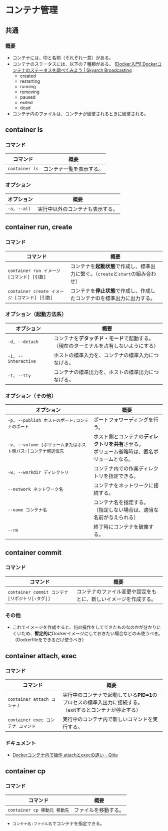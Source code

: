 # コンテナ管理

## 共通

### 概要

- コンテナには、IDと名前（それぞれ一意）がある。
- コンテナのステータスには、以下の７種類がある。
  [[Docker入門] Dockerコンテナのステータスを調べてみよう | Skyarch Broadcasting](https://www.skyarch.net/blog/?p=16702)
  - created
  - restarting
  - running
  - removing
  - paused
  - exited
  - dead
- コンテナ内のファイルは、コンテナが破棄されるときに破棄される。

## container ls

### コマンド

| コマンド       | 概要                     |
| -------------- | ------------------------ |
| `container ls` | コンテナ一覧を表示する。 |

### オプション

| オプション  | 概要                             |
| ----------- | -------------------------------- |
| `-a, --all` | 実行中以外のコンテナも表示する。 |

## container run, create

### コマンド

| コマンド                                      | 概要                                                         |
| --------------------------------------------- | ------------------------------------------------------------ |
| `container run イメージ [コマンド] [引数]`    | コンテナを**起動状態**で作成し、標準出力に繋ぐ。（`create`と`start`の組み合わせ） |
| `container create イメージ [コマンド] [引数]` | コンテナを**停止状態**で作成し、作成したコンテナIDを標準出力に出力する。 |

### オプション（起動方法系）

| オプション          | 概要                                                         |
| ------------------- | ------------------------------------------------------------ |
| `-d, --detach`      | コンテナを**デタッチド・モード**で起動する。<br />（現在のターミナルを占有しないようにする） |
| `-i, --interactive` | ホストの標準入力を、コンテナの標準入力につなげる。           |
| `-t, --tty`         | コンテナの標準出力を、ホストの標準出力につなげる。           |

### オプション（その他）

| オプション                                                   | 概要                                                         |
| ------------------------------------------------------------ | ------------------------------------------------------------ |
| `-p, --publish ホストのポート:コンテナのポート`              | ポートフォワーディングを行う。                               |
| `-v, --volume [ボリュームまたはホスト側パス:]コンテナ側送信先` | ホスト側とコンテナの**ディレクトリを共有**させる。<br />ボリューム省略時は、匿名ボリュームとなる。 |
| `-w, --workdir ディレクトリ`                                 | コンテナ内での作業ディレクトリを指定できる。                 |
| `--network ネットワーク名`                                   | コンテナをネットワークに接続する。                           |
| `--name コンテナ名`                                          | コンテナ名を指定する。<br />（指定しない場合は、適当な名前が与えられる） |
| `--rm`                                                       | 終了時にコンテナを破棄する。                                 |

## container commit

### コマンド

| コマンド                                        | 概要                                                         |
| ----------------------------------------------- | ------------------------------------------------------------ |
| `container commit コンテナ [リポジトリ[:タグ]]` | コンテナのファイル変更や設定をもとに、新しいイメージを作成する。 |

### その他

- これでイメージを作成すると、何の操作をしてできたものなのかが分かりにくいため、**暫定的に**Dockerイメージにしておきたい場合などのみ使うべき。（Dockerfileをできるだけ使うべき）

## container attach, exec

### コマンド

| コマンド                           | 概要                                                         |
| ---------------------------------- | ------------------------------------------------------------ |
| `container attach コンテナ`        | 実行中のコンテナで起動している**PID=1**のプロセスの標準入出力に接続する。<br />（exitするとコンテナが停止する） |
| `container exec コンテナ コマンド` | 実行中のコンテナ内で新しいコマンドを実行する。               |

### ドキュメント

- [Dockerコンテナ内で操作 attachとexecの違い - Qiita](https://qiita.com/RyoMa_0923/items/9b5d2c4a97205692a560)

## container cp

### コマンド

| コマンド                     | 概要                 |
| ---------------------------- | -------------------- |
| `container cp 移動元 移動先` | ファイルを移動する。 |

- `コンテナ名:ファイル名`でコンテナを指定できる。
